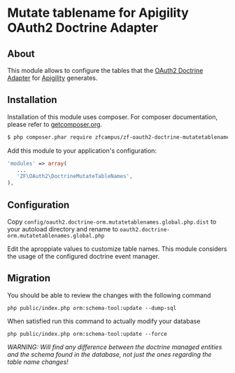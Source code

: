 Mutate tablename for Apigility OAuth2 Doctrine Adapter
======================================================

About
-----

This module allows to configure the tables that the [OAuth2 Doctrine Adapter](https://github.com/TomHAnderson/zf-oauth2-doctrine) for [Apigility](https://apigility.org) generates.
 

Installation
------------

Installation of this module uses composer. For composer documentation, please refer to [getcomposer.org](http://getcomposer.org/).

```sh
$ php composer.phar require zfcampus/zf-oauth2-doctrine-mutatetablenames "~0.1"
```

Add this module to your application's configuration:

```php
'modules' => array(
   ...
   'ZF\OAuth2\DoctrineMutateTableNames',
),
```


Configuration
-------------

Copy `config/oauth2.doctrine-orm.mutatetablenames.global.php.dist` to your autoload directory and rename to `oauth2.doctrine-orm.mutatetablenames.global.php`

Edit the aproppiate values to customize table names. This module considers the usage of the configured doctrine event manager.


Migration
---------

You should be able to review the changes with the following command

```
php public/index.php orm:schema-tool:update --dump-sql
```

When satisfied run this command to actually modify your database

```
php public/index.php orm:schema-tool:update --force
```

 *WARNING: Will find any difference between the doctrine managed entities and the schema found in the database, not just the ones regarding the table name changes!* 
